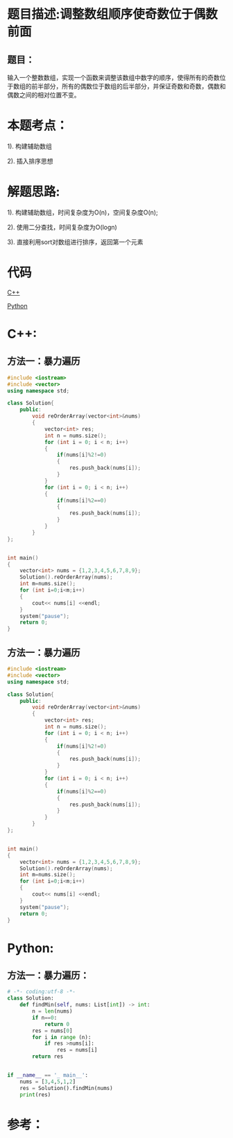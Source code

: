 # 题目描述:调整数组顺序使奇数位于偶数前面

## 题目：
输入一个整数数组，实现一个函数来调整该数组中数字的顺序，使得所有的奇数位于数组的前半部分，所有的偶数位于数组的后半部分，并保证奇数和奇数，偶数和偶数之间的相对位置不变。

# 本题考点：
  
  1). 构建辅助数组
  
  2). 插入排序思想
  
# 解题思路:
  1). 构建辅助数组，时间复杂度为O(n)，空间复杂度O(n);
  
  2). 使用二分查找，时间复杂度为O(logn)
  
  3). 直接利用sort对数组进行排序，返回第一个元素

# 代码

[C++](ReorderArray.cpp)

[Python](ReorderArray.py)

# C++:
## 方法一：暴力遍历
```c++
#include <iostream>
#include <vector>
using namespace std;

class Solution{
    public:
        void reOrderArray(vector<int>&nums)
        {
            vector<int> res;
            int n = nums.size();
            for (int i = 0; i < n; i++)
            {
                if(nums[i]%2!=0)
                {
                    res.push_back(nums[i]);
                }
            }
            for (int i = 0; i < n; i++)
            {
                if(nums[i]%2==0)
                {
                    res.push_back(nums[i]);
                }
            }        
        }
};


int main()
{
    vector<int> nums = {1,2,3,4,5,6,7,8,9};
    Solution().reOrderArray(nums);
    int m=nums.size();
    for (int i=0;i<m;i++)
    {
        cout<< nums[i] <<endl;
    }
    system("pause");
    return 0;
}

```

## 方法一：暴力遍历
```c++
#include <iostream>
#include <vector>
using namespace std;

class Solution{
    public:
        void reOrderArray(vector<int>&nums)
        {
            vector<int> res;
            int n = nums.size();
            for (int i = 0; i < n; i++)
            {
                if(nums[i]%2!=0)
                {
                    res.push_back(nums[i]);
                }
            }
            for (int i = 0; i < n; i++)
            {
                if(nums[i]%2==0)
                {
                    res.push_back(nums[i]);
                }
            }        
        }
};


int main()
{
    vector<int> nums = {1,2,3,4,5,6,7,8,9};
    Solution().reOrderArray(nums);
    int m=nums.size();
    for (int i=0;i<m;i++)
    {
        cout<< nums[i] <<endl;
    }
    system("pause");
    return 0;
}

```



# Python:
## 方法一：暴力遍历：
```python
# -*- coding:utf-8 -*-
class Solution:
    def findMin(self, nums: List[int]) -> int:
        n = len(nums)
        if n==0:
            return 0
        res = nums[0]
        for i in range (n):
            if res >nums[i]:
                res = nums[i]
        return res


if __name__ == '_ main__':
    nums = [3,4,5,1,2]
    res = Solution().findMin(nums)
    print(res)
```

# 参考：

